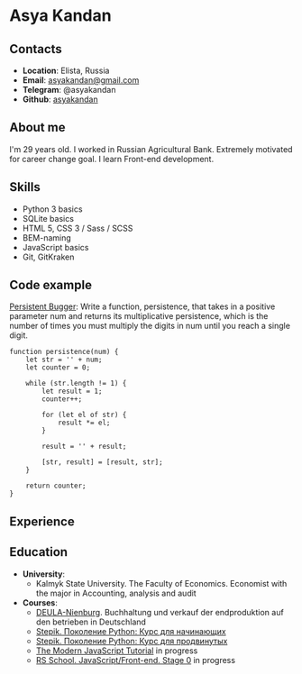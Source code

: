 # Asya Kandan

## Contacts
* **Location**: Elista, Russia
* **Email**: asyakandan@gmail.com
* **Telegram**: @asyakandan
* **Github**: [asyakandan](https://github.com/asyakandan)

## About me
I'm 29 years old. I worked in Russian Agricultural Bank. Extremely motivated for career change goal. I learn Front-end development.

## Skills
* Python 3 basics
* SQLite basics
* HTML 5, CSS 3 / Sass / SCSS
* BEM-naming
* JavaScript basics
* Git, GitKraken

## Code example
[Persistent Bugger](https://www.codewars.com/kata/55bf01e5a717a0d57e0000ec): Write a function, persistence, that takes in a positive parameter num and returns its multiplicative persistence, which is the number of times you must multiply the digits in num until you reach a single digit.

```
function persistence(num) {
	let str = '' + num;
	let counter = 0;

	while (str.length != 1) {
		let result = 1;
		counter++;

		for (let el of str) {
			result *= el;
		}

		result = '' + result;

		[str, result] = [result, str];
	}

	return counter;
}
```

## Experience

## Education
* **University**:
  + Kalmyk State University. The Faculty of Economics. Economist with the major in Accounting, analysis and audit
* **Courses**:
  + [DEULA-Nienburg](https://www.deula-nienburg.de/ru/). Buchhaltung und verkauf der endproduktion auf den betrieben in Deutschland
  + [Stepik. Поколение Python: Курс для начинающих](https://stepik.org/course/58852/syllabus)
  + [Stepik. Поколение Python: Курс для продвинутых](https://stepik.org/course/68343/syllabus)
  + [The Modern JavaScript Tutorial](https://javascript.info) in progress
  + [RS School. JavaScript/Front-end. Stage 0](https://rs.school/js-stage0/) in progress